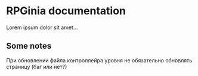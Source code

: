 # RPGinia documentation
Lorem ipsum dolor sit amet...

## Some notes
При обновлении файла контроллейра уровня не обязательно обновлять страницу (баг или нет?)